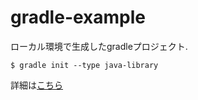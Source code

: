# gradle-example

ローカル環境で生成したgradleプロジェクト.
```
$ gradle init --type java-library
```
詳細は[こちら](https://gist.github.com/kgwny/5da020d534b17cfbd85d919aeb975c0a)
